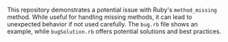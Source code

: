 This repository demonstrates a potential issue with Ruby's `method_missing` method.  While useful for handling missing methods, it can lead to unexpected behavior if not used carefully. The `bug.rb` file shows an example, while `bugSolution.rb` offers potential solutions and best practices.